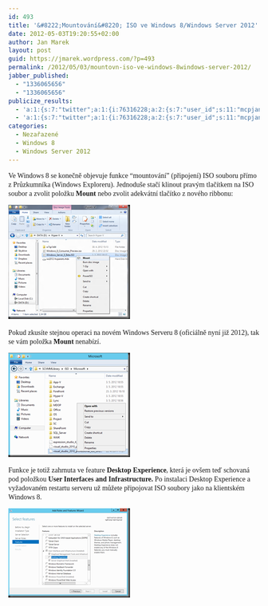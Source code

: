 ```yaml
---
id: 493
title: '&#8222;Mountování&#8220; ISO ve Windows 8/Windows Server 2012'
date: 2012-05-03T19:20:55+02:00
author: Jan Marek
layout: post
guid: https://jmarek.wordpress.com/?p=493
permalink: /2012/05/03/mountovn-iso-ve-windows-8windows-server-2012/
jabber_published:
  - "1336065656"
  - "1336065656"
publicize_results:
  - 'a:1:{s:7:"twitter";a:1:{i:76316228;a:2:{s:7:"user_id";s:11:"mcpjanmarek";s:7:"post_id";s:18:"198099843959357440";}}}'
  - 'a:1:{s:7:"twitter";a:1:{i:76316228;a:2:{s:7:"user_id";s:11:"mcpjanmarek";s:7:"post_id";s:18:"198099843959357440";}}}'
categories:
  - Nezařazené
  - Windows 8
  - Windows Server 2012
---
```

<font face="Calibri">Ve Windows 8 se konečně objevuje funkce “mountování” (připojení) ISO souboru přímo z Průzkumníka (Windows Exploreru). Jednoduše stačí klinout pravým tlačítkem na ISO soubor a zvolit položku <strong>Mount </strong>nebo zvolit adekvátní tlačítko z nového ribbonu:</font>

[<font face="Calibri"><img title="w8-isomountfeature" style="border-top:0;border-right:0;background-image:none;border-bottom:0;padding-top:0;padding-left:0;border-left:0;display:inline;padding-right:0;" border="0" alt="w8-isomountfeature" src="/wp-content/uploads/2012/05/w8-isomountfeature_thumb.png" width="244" height="229" /></font>](/wp-content/uploads/2012/05/w8-isomountfeature.png)

<font face="Calibri">Pokud zkusíte stejnou operaci na novém Windows Serveru 8 (oficiálně nyní již 2012), tak se vám položka <strong>Mount </strong>nenabízí. </font>

[<img title="ws2012-isomountmissing" style="border-top:0;border-right:0;background-image:none;border-bottom:0;padding-top:0;padding-left:0;border-left:0;display:inline;padding-right:0;" border="0" alt="ws2012-isomountmissing" src="/wp-content/uploads/2012/05/ws2012-isomountmissing_thumb.png" width="244" height="209" />](/wp-content/uploads/2012/05/ws2012-isomountmissing.png)

<font face="Calibri">Funkce je totiž zahrnuta ve feature <strong>Desktop Experience</strong>, která je ovšem teď schovaná pod položkou <strong>User Interfaces and Infrastructure. </strong>Po instalaci Desktop Experience a vyžadovaném restartu serveru už můžete připojovat ISO soubory jako na klientském Windows 8.</font>

<font face="Calibri"><a href="/wp-content/uploads/2012/05/ws2012-adddesktopexperiencefeature.png"><img title="ws2012-adddesktopexperiencefeature" style="border-top:0;border-right:0;background-image:none;border-bottom:0;padding-top:0;padding-left:0;border-left:0;display:inline;padding-right:0;" border="0" alt="ws2012-adddesktopexperiencefeature" src="/wp-content/uploads/2012/05/ws2012-adddesktopexperiencefeature_thumb.png" width="244" height="179" /></a></font>
